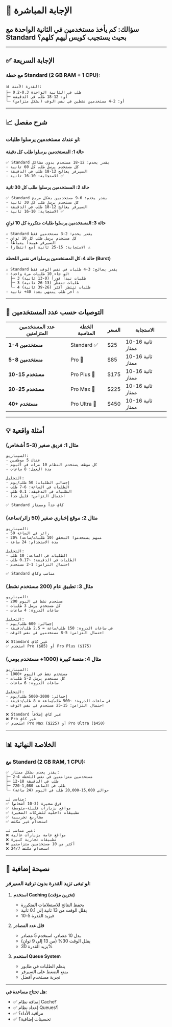 # 🎯 الإجابة المباشرة

## سؤالك: كم يأخذ مستخدمين في الثانية الواحدة مع Standard بحيث يستجيب كويس ليهم كلهم؟

---

## ✅ الإجابة السريعة

### مع خطة Standard (2 GB RAM + 1 CPU):

```
📊 القدرة الآمنة:
├─ 0.2-0.3 طلب في الثانية الواحدة
├─ أو: 12-18 طلب في الدقيقة
└─ أو: 2-4 مستخدمين نشطين في نفس الوقت (بشكل متزامن)
```

---

## 📈 شرح مفصل

### لو عندك مستخدمين يرسلوا طلبات:

#### حالة 1: المستخدمين يرسلوا طلب كل دقيقة
```
✅ Standard يقدر يخدم: 12-18 مستخدم بدون مشاكل
- كل مستخدم يرسل طلب كل 60 ثانية
- السيرفر يعالج 12-18 طلب في الدقيقة
- الاستجابة: 10-16 ثانية ✅
```

#### حالة 2: المستخدمين يرسلوا طلب كل 30 ثانية
```
✅ Standard يقدر يخدم: 6-9 مستخدمين بشكل مريح
- كل مستخدم يرسل طلب كل 30 ثانية
- السيرفر يعالج 12-18 طلب في الدقيقة
- الاستجابة: 10-16 ثانية ✅
```

#### حالة 3: المستخدمين يرسلوا طلبات متكررة كل 10 ثوانٍ
```
⚠️ Standard يقدر يخدم: 2-3 مستخدمين فقط
- كل مستخدم يرسل طلب كل 10 ثوانٍ
- السيرفر هيبدأ يتباطأ
- الاستجابة: 15-25 ثانية (مع انتظار) ⚠️
```

#### حالة 4: كل المستخدمين يرسلوا في نفس اللحظة (Burst)
```
⚠️ Standard يقدر يعالج: 3-4 طلبات في نفس الوقت فقط
- لو جاء 10 طلبات مرة واحدة:
  ├─ 3 طلبات تبدأ فوراً (0-13 ثانية)
  ├─ 3 طلبات تنتظر (13-26 ثانية)
  └─ 4 طلبات تنتظر أكثر (26-39 ثانية)
- آخر طلب ينتهي بعد: 40+ ثانية ⚠️
```

---

## 🎯 التوصيات حسب عدد المستخدمين

| عدد المستخدمين المتزامنين | الخطة المناسبة | السعر | الاستجابة |
|---------------------------|----------------|-------|-----------|
| **1-4 مستخدمين** | Standard ✅ | $25 | 10-16 ثانية ممتاز |
| **5-8 مستخدمين** | Pro 💪 | $85 | 10-16 ثانية ممتاز |
| **10-15 مستخدم** | Pro Plus 🚀 | $175 | 10-16 ثانية ممتاز |
| **20-25 مستخدم** | Pro Max 💎 | $225 | 10-16 ثانية ممتاز |
| **40+ مستخدم** | Pro Ultra 👑 | $450 | 10-16 ثانية ممتاز |

---

## 💡 أمثلة واقعية

### مثال 1: فريق صغير (3-5 أشخاص)
```
السيناريو:
- عندك 5 موظفين
- كل موظف يستخدم النظام 10 مرات في اليوم
- مدة العمل: 8 ساعات

التحليل:
- إجمالي الطلبات: 50 طلب/يوم
- الطلبات في الساعة: 6-7 طلب
- الطلبات في الدقيقة: 0.1 طلب
- احتمال التزامن: قليل جداً

✅ Standard كافٍ جداً وممتاز
```

### مثال 2: موقع إخباري صغير (50 زائر/ساعة)
```
السيناريو:
- 50 زائر في الساعة
- 20% منهم يستخدموا التحقق (10 طلبات/ساعة)
- مدة الاستخدام: 24 ساعة

التحليل:
- الطلبات في الساعة: 10 طلب
- الطلبات في الدقيقة: ~0.17 طلب
- احتمال التزامن: 1-2 مستخدم

✅ Standard مناسب وكافٍ
```

### مثال 3: تطبيق عام (200 مستخدم نشط)
```
السيناريو:
- 200 مستخدم نشط في اليوم
- كل مستخدم يرسل 3 طلبات
- ساعات الذروة: 4 ساعات

التحليل:
- إجمالي: 600 طلب/يوم
- في ساعات الذروة: 150 طلب/ساعة = 2.5 طلب/دقيقة
- احتمال التزامن: 5-8 مستخدمين في نفس الوقت

❌ Standard غير كافٍ
✅ استخدم Pro ($85) أو Pro Plus ($175)
```

### مثال 4: منصة كبيرة (1000+ مستخدم يومي)
```
السيناريو:
- 1000+ مستخدم نشط في اليوم
- كل مستخدم يرسل 2-5 طلبات
- ساعات الذروة: 6 ساعات

التحليل:
- إجمالي: 2000-5000 طلب/يوم
- في ساعات الذروة: ~500 طلب/ساعة = 8 طلب/دقيقة
- احتمال التزامن: 15-25 مستخدم في نفس الوقت

❌ Standard غير كافٍ إطلاقاً
❌ Pro غير كافٍ
✅ استخدم Pro Max ($225) أو Pro Ultra ($450)
```

---

## 📊 الخلاصة النهائية

### مع Standard (2 GB RAM, 1 CPU):

```
✅ يقدر يخدم بشكل ممتاز:
├─ 2-4 مستخدمين متزامنين في نفس اللحظة
├─ 12-18 طلب في الدقيقة
├─ 720-1,080 طلب في الساعة
└─ حوالي 15,000-20,000 طلب في اليوم (24 ساعة)

مناسب لـ:
✅ فرق صغيرة (3-10 أشخاص)
✅ مواقع بزيارات قليلة-متوسطة
✅ تطبيقات داخلية للشركات الصغيرة
✅ مشاريع تجريبية
✅ استخدام غير مكثف

غير مناسب لـ:
❌ مواقع عامة بزيارات عالية
❌ تطبيقات تجارية كبيرة
❌ أكثر من 10 مستخدمين متزامنين
❌ استخدام مكثف 24/7
```

---

## 🚀 نصيحة إضافية

### لو تبغى تزيد القدرة بدون ترقية السيرفر:

1. **استخدم Caching (تخزين مؤقت)**
   - يحفظ النتائج للاستعلامات المتكررة
   - يقلل الوقت من 13 ثانية إلى 0.1 ثانية
   - يزيد القدرة 5-10x

2. **قلل عدد المصادر**
   - بدل 10 مصادر، استخدم 5 مصادر
   - يقلل الوقت 30% (من 13 إلى 9 ثوانٍ)
   - يزيد القدرة 30%

3. **استخدم Queue System**
   - ينظم الطلبات في طابور
   - يمنع الضغط على السيرفر
   - تجربة مستخدم أفضل

---

**هل تحتاج مساعدة في:**
- ✅ إضافة نظام Cache؟
- ✅ إعداد نظام Queues؟
- ✅ مراقبة الأداء؟
- ✅ تحسينات إضافية؟

